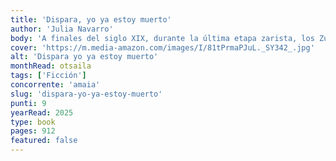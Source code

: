 ```yaml
---
title: 'Dispara, yo ya estoy muerto'
author: 'Julia Navarro'
body: 'A finales del siglo XIX, durante la última etapa zarista, los Zucker, perseguidos por su condición de judíos, tienen que abandonar Rusia huyendo del horror y la sinrazón. A su llegada a la Tierra Prometida, Samuel Zucker adquiere las tierras de los Ziad, una familia árabe encabezada por Ahmed. Entre él y Samuel nace un fuerte vínculo, una sólida amistad que, por encima de las diferencias religiosas y políticas, se mantiene generación tras generación.'
cover: 'https://m.media-amazon.com/images/I/81tPrmaPJuL._SY342_.jpg'
alt: 'Dispara yo ya estoy muerto'
monthRead: otsaila
tags: ['Ficción']
concorrente: 'amaia'
slug: 'dispara-yo-ya-estoy-muerto'
punti: 9
yearRead: 2025
type: book
pages: 912
featured: false
---
```

